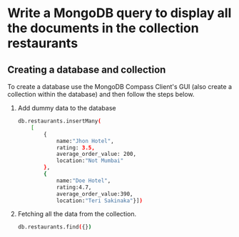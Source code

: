 # Write a MongoDB query to display all the documents in the collection restaurants

## Creating a database and collection

To create a database use the MongoDB Compass Client's GUI (also create a collection within the database) and then follow the steps below.

1. Add dummy data to the database

   ```bash
   db.restaurants.insertMany(
       [
           {
               name:"Jhon Hotel",
               rating: 3.5,
               average_order_value: 200,
               location:"Not Mumbai"
           },
           {
               name:"Doe Hotel",
               rating:4.7,
               average_order_value:390,
               location:"Teri Sakinaka"}])
   ```

2. Fetching all the data from the collection.
   ```bash
   db.restaurants.find({})
   ```
